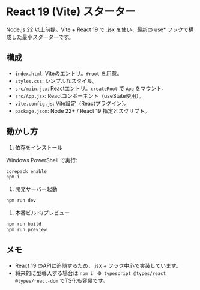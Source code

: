 # React 19 (Vite) スターター

Node.js 22 以上前提。Vite + React 19 で .jsx を使い、最新の use* フックで構成した最小スターターです。

## 構成

- `index.html`: Viteのエントリ。`#root` を用意。
- `styles.css`: シンプルなスタイル。
- `src/main.jsx`: Reactエントリ。`createRoot` で `App` をマウント。
- `src/App.jsx`: Reactコンポーネント（useState使用）。
- `vite.config.js`: Vite設定（Reactプラグイン）。
- `package.json`: Node 22+ / React 19 指定とスクリプト。

## 動かし方

1. 依存をインストール

  Windows PowerShell で実行:

  ```powershell
  corepack enable
  npm i
  ```

1. 開発サーバー起動

  ```powershell
  npm run dev
  ```

1. 本番ビルド/プレビュー

  ```powershell
  npm run build
  npm run preview
  ```

## メモ

- React 19 のAPIに追随するため、.jsx + フック中心で実装しています。
- 将来的に型導入する場合は `npm i -D typescript @types/react @types/react-dom` でTS化も容易です。
